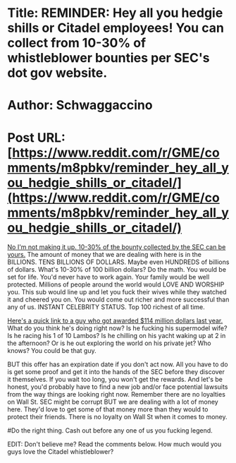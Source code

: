 # Title: REMINDER: Hey all you hedgie shills or Citadel employees! You can collect from 10-30% of whistleblower bounties per SEC's dot gov website.
# Author: Schwaggaccino
# Post URL: [https://www.reddit.com/r/GME/comments/m8pbkv/reminder_hey_all_you_hedgie_shills_or_citadel/](https://www.reddit.com/r/GME/comments/m8pbkv/reminder_hey_all_you_hedgie_shills_or_citadel/)


[No I'm not making it up. 10-30% of the bounty collected by the SEC can be yours.](https://www.sec.gov/whistleblower) The amount of money that we are dealing with here is in the BILLIONS. TENS BILLIONS OF DOLLARS. Maybe even HUNDREDS of billions of dollars. What's 10-30% of 100 billion dollars? Do the math. You would be set for life. You'd never have to work again. Your family would be well protected. Millions of people around the world would LOVE AND WORSHIP you. This sub would line up and let you fuck their wives while they watched it and cheered you on. You would come out richer and more successful than any of us. INSTANT CELEBRITY STATUS. Top 100 richest of all time. 

[Here's a quick link to a guy who got awarded $114 million dollars last year.](https://www.sec.gov/news/press-release/2020-266) What do you think he's doing right now? Is he fucking his supermodel wife? Is he racing his 1 of 10 Lambos? Is he chilling on his yacht waking up at 2 in the afternoon? Or is he out exploring the world on his private jet? Who knows? You could be that guy.  

BUT this offer has an expiration date if you don't act now. All you have to do is get some proof and get it into the hands of the SEC before they discover it themselves. If you wait too long, you won't get the rewards. And let's be honest, you'd probably have to find a new job and/or face potential lawsuits from the way things are looking right now. Remember there are no loyalties on Wall St. SEC might be corrupt BUT we are dealing with a lot of money here. They'd love to get some of that money more than they would to protect their friends. There is no loyalty on Wall St when it comes to money.

#Do the right thing. Cash out before any one of us you fucking legend.

EDIT: Don't believe me? Read the comments below. How much would you guys love the Citadel whistleblower?